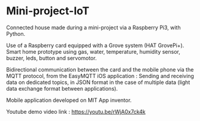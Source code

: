 # Mini-project-IoT
Connected house made during a mini-project via a Raspberry Pi3, with Python.

Use of a Raspberry card equipped with a Grove system (HAT GrovePi+).
Smart home prototype using gas, water, temperature, humidity sensor, buzzer, leds, button and servomotor.

Bidirectional communication between the card and the mobile phone via the MQTT protocol, from the EasyMQTT iOS application : 
Sending and receiving data on dedicated topics, in JSON format in the case of multiple data (light data exchange format between applications).

Mobile application developed on MIT App inventor.

Youtube demo video link : https://youtu.be/rWjA0x7ck4k
